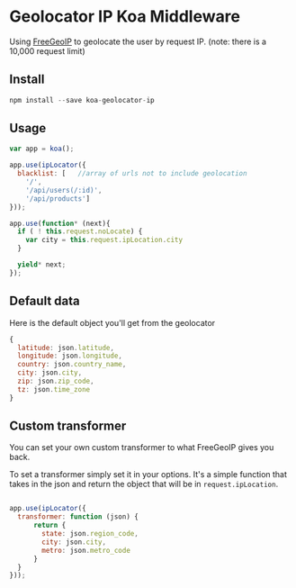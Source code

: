 # Geolocator IP Koa Middleware

Using [FreeGeoIP](http://freegeoip.net/json/) to geolocate the user by request IP.  (note: there is a 10,000 request limit)

## Install
```javascript
npm install --save koa-geolocator-ip
```

## Usage
```javascript
var app = koa();

app.use(ipLocator({
  blacklist: [   //array of urls not to include geolocation
    '/',
    '/api/users(/:id)',
    '/api/products']
}));

app.use(function* (next){
  if ( ! this.request.noLocate) {
    var city = this.request.ipLocation.city
  }

  yield* next;
});
```

## Default data

Here is the default object you'll get from the geolocator
```javascript
{
  latitude: json.latitude,
  longitude: json.longitude,
  country: json.country_name,
  city: json.city,
  zip: json.zip_code,
  tz: json.time_zone
}
```

## Custom transformer

You can set your own custom transformer to what FreeGeoIP gives you back.

To set a transformer simply set it in your options.  It's a simple function that takes in the json and return the object that will be in `request.ipLocation`. 

```javascript

app.use(ipLocator({
  transformer: function (json) {
      return {
        state: json.region_code,
        city: json.city,
        metro: json.metro_code
      }
  }
}));

```
